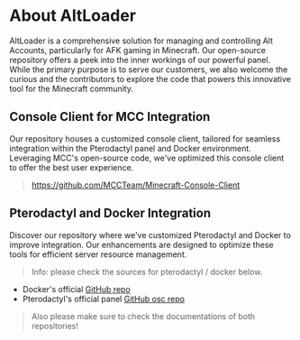 # About AltLoader

AltLoader is a comprehensive solution for managing and controlling Alt Accounts, particularly for AFK gaming in Minecraft. Our open-source repository offers a peek into the inner workings of our powerful panel. While the primary purpose is to serve our customers, we also welcome the curious and the contributors to explore the code that powers this innovative tool for the Minecraft community.

## Console Client for MCC Integration

Our repository houses a customized console client, tailored for seamless integration within the Pterodactyl panel and Docker environment. Leveraging MCC's open-source code, we've optimized this console client to offer the best user experience.
> https://github.com/MCCTeam/Minecraft-Console-Client

## Pterodactyl and Docker Integration

Discover our repository where we've customized Pterodactyl and Docker to improve integration. Our enhancements are designed to optimize these tools for efficient server resource management.
> Info: please check the sources for pterodactyl / docker below.

- Docker's official [GitHub repo](https://github.com/jenkinsci/docker)
- Pterodactyl's official panel [GitHub osc repo](https://github.com/pterodactyl/panel)

> Also please make sure to check the documentations of both repositories!
